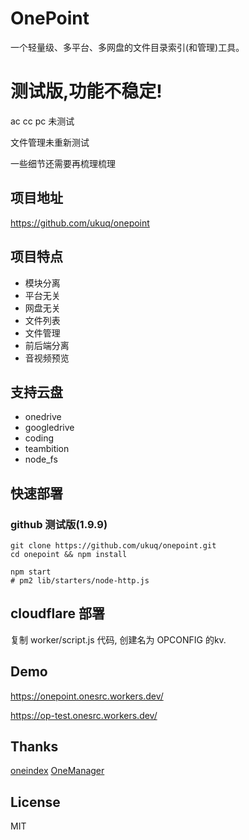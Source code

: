 # OnePoint

一个轻量级、多平台、多网盘的文件目录索引(和管理)工具。

# 测试版,功能不稳定!

ac cc pc 未测试

文件管理未重新测试

一些细节还需要再梳理梳理

## 项目地址

https://github.com/ukuq/onepoint

## 项目特点
  
- 模块分离
- 平台无关
- 网盘无关
- 文件列表
- 文件管理
- 前后端分离
- 音视频预览

## 支持云盘

- onedrive
- googledrive
- coding
- teambition
- node_fs

## 快速部署

### github 测试版(1.9.9)

~~~
git clone https://github.com/ukuq/onepoint.git
cd onepoint && npm install

npm start
# pm2 lib/starters/node-http.js
~~~

## cloudflare 部署

复制 worker/script.js 代码, 创建名为 OPCONFIG 的kv.

## Demo

https://onepoint.onesrc.workers.dev/

https://op-test.onesrc.workers.dev/

## Thanks

[oneindex](https://github.com/donwa/oneindex)
[OneManager](https://github.com/qkqpttgf/OneManager-php)

## License

MIT

